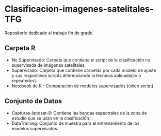 # Clasificacion-imagenes-satelitales-TFG
Repositorio dedicado al trabajo fin de grado

## Carpeta R
* No Supervisado: Carpeta que contiene el script de la clasificación no supervisada de imágenes satelitales.
* Supervisado: Carpeta que contiene carpetas por cada modelo de ajuste y sus respectivos scripts diferenciando la técnicas aplicada(cv o repeatedcv).
* Notebook de R - Comparación de modelos supervisados (único script)

## Conjunto de Datos
* Capturas-landsat-8: Contiene las bandas espectrales de la zona de estudio que se usan en la clasificación.
* DataTraining: Conjunto de muestra para el entrenamiento de los modelos supervisados.
